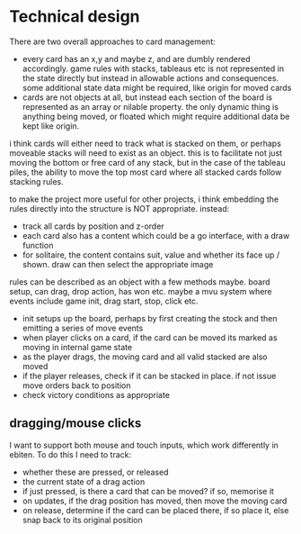 # Technical design

There are two overall approaches to card management:

- every card has an x,y and maybe z, and are dumbly rendered accordingly. game rules with stacks, tableaus etc is not represented in the state directly but instead in allowable actions and consequences. some additional state data might be required, like origin for moved cards
- cards are not objects at all, but instead each section of the board is represented as an array or nilable property. the only dynamic thing is anything being moved, or floated which might require additional data be kept like origin.

i think cards will either need to track what is stacked on them, or perhaps moveable stacks will need to exist as an object. this is to facilitate not just moving the bottom or free card of any stack, but in the case of the tableau piles, the ability to move the top most card where all stacked cards follow stacking rules.

to make the project more useful for other projects, i think embedding the rules directly into the structure is NOT appropriate. instead:

- track all cards by position and z-order
- each card also has a content which could be a go interface, with a draw function
- for solitaire, the content contains suit, value and whether its face up / shown. draw can then select the appropriate image

rules can be described as an object with a few methods maybe. board setup, can drag, drop action, has won etc. maybe a mvu system where events include game init, drag start, stop, click etc.

- init setups up the board, perhaps by first creating the stock and then emitting a series of move events
- when player clicks on a card, if the card can be moved its marked as moving in internal game state
- as the player drags, the moving card and all valid stacked are also moved
- if the player releases, check if it can be stacked in place. if not issue move orders back to position
- check victory conditions as appropriate

## dragging/mouse clicks

I want to support both mouse and touch inputs, which work differently in ebiten. To do this I need to track:

- whether these are pressed, or released
- the current state of a drag action
- if just pressed, is there a card that can be moved? if so, memorise it
- on updates, if the drag position has moved, then move the moving card
- on release, determine if the card can be placed there, if so place it, else snap back to its original position
